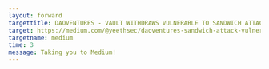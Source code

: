 ```yaml
---
layout: forward
targettitle: DAOVENTURES - VAULT WITHDRAWS VULNERABLE TO SANDWICH ATTACKS
target: https://medium.com/@yeethsec/daoventures-sandwich-attack-vulnerability-b8f4402147e0
targetname: medium
time: 3
message: Taking you to Medium!
---
```

